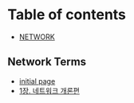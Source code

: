 # Table of contents

* [NETWORK](README.md)

## Network Terms <a id="undefined"></a>

* [initial page](undefined/initial-page.md)
* [1장. 네트워크 개론편](undefined/1-..md)

